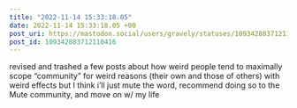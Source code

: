 ```yaml
---
title: "2022-11-14 15:33:18.05"
date: 2022-11-14 15:33:18.05 +00
post_uri: https://mastodon.social/users/gravely/statuses/109342883712110416
post_id: 109342883712110416
---
```

revised and trashed a few posts about how weird people tend to maximally scope “community” for weird reasons (their own and those of others) with weird effects but I think i’ll just mute the word, recommend doing so to the Mute community, and move on w/ my life


